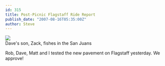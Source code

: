 ```yaml
---
id: 315
title: Post-Picnic Flagstaff Ride Report
publish_date: "2007-08-16T05:35:00Z"
author: Steve
---
```

[![](http://www.flagstafffrenzy.org/wp-content/uploads/2007/08/z1.JPG)](http://www.flagstafffrenzy.org/wp-content/uploads/2007/08/z1.JPG)  
Dave's son, Zack, fishes in the San Juans

Rob, Dave, Matt and I tested the new pavement on Flagstaff yesterday. We approve!
